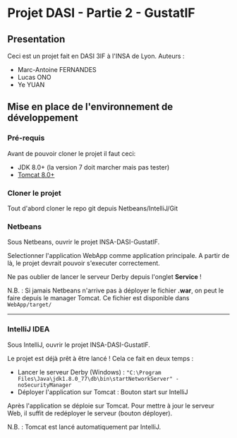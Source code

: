 # Projet DASI - Partie 2 - GustatIF

## Presentation
  Ceci est un projet fait en DASI 3IF à l'INSA de Lyon.
  Auteurs :
*    Marc-Antoine FERNANDES
*    Lucas ONO
*    Ye YUAN

## Mise en place de l'environnement de développement

### Pré-requis

Avant de pouvoir cloner le projet il faut ceci:

* JDK 8.0+ (la version 7 doit marcher mais pas tester)
* [Tomcat 8.0+](https://tomcat.apache.org/download-80.cgi)


### Cloner le projet

Tout d'abord cloner le repo git depuis Netbeans/IntelliJ/Git


### Netbeans

Sous Netbeans, ouvrir le projet INSA-DASI-GustatIF. 

Selectionner l'application WebApp comme application principale.
A partir de là, le projet devrait pouvoir s'executer correctement.

Ne pas oublier de lancer le serveur Derby depuis l'onglet __Service__ !

N.B. : Si jamais Netbeans n'arrive pas à déployer le fichier __.war__, on peut le faire depuis le manager Tomcat.
    Ce fichier est disponible dans `WebApp/target/`

------------------------------------------------------------

### IntelliJ IDEA

Sous IntelliJ, ouvrir le projet INSA-DASI-GustatIF. 

Le projet est déjà prêt à être lancé ! Cela ce fait en deux temps :
* Lancer le serveur Derby (Windows) : ```"C:\Program Files\Java\jdk1.8.0_77\db\bin\startNetworkServer" -noSecurityManager```
* Déployer l'application sur Tomcat : Bouton start sur IntelliJ

Après l'application se déploie sur Tomcat. Pour mettre à jour le serveur Web,
 il suffit de redéployer le serveur (bouton déployer).
 
N.B. : Tomcat est lancé automatiquement par IntelliJ.
 
 
